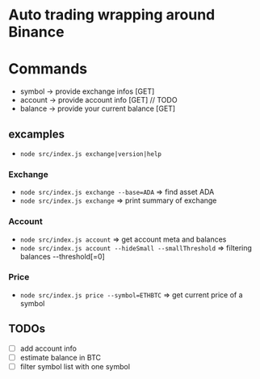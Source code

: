 # Auto trading wrapping around Binance

# Commands

* symbol -> provide exchange infos [GET]
* account -> provide account info [GET] // TODO
* balance -> provide your current balance [GET]

## excamples
* `node src/index.js exchange|version|help`

### Exchange
* `node src/index.js exchange --base=ADA` => find asset ADA
* `node src/index.js exchange` => print summary of exchange

### Account
* `node src/index.js account` => get account meta and balances
* `node src/index.js account --hideSmall --smallThreshold` => filtering balances
    --threshold[=0]

### Price
* `node src/index.js price --symbol=ETHBTC` => get current price of a symbol


## TODOs
* [ ] add account info
* [ ] estimate balance in BTC
* [ ] filter symbol list with one symbol
